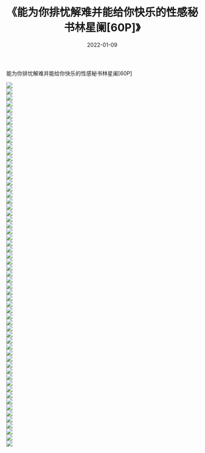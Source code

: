 ﻿---
layout: post
title:  《能为你排忧解难并能给你快乐的性感秘书林星阑[60P]》
date:   2022-01-09
img: http://pic.660000.xyz/1:/性感/2022/能为你排忧解难并能给你快乐的性感秘书林星阑[60P]/000.jpg
categories: [美女, 清纯, 唯美]
---

能为你排忧解难并能给你快乐的性感秘书林星阑[60P]

  ![](http://pic.660000.xyz/1:/性感/2022/能为你排忧解难并能给你快乐的性感秘书林星阑[60P]/001.jpg) <br> ![](http://pic.660000.xyz/1:/性感/2022/能为你排忧解难并能给你快乐的性感秘书林星阑[60P]/002.jpg) <br> ![](http://pic.660000.xyz/1:/性感/2022/能为你排忧解难并能给你快乐的性感秘书林星阑[60P]/003.jpg) <br> ![](http://pic.660000.xyz/1:/性感/2022/能为你排忧解难并能给你快乐的性感秘书林星阑[60P]/004.jpg) <br> ![](http://pic.660000.xyz/1:/性感/2022/能为你排忧解难并能给你快乐的性感秘书林星阑[60P]/005.jpg) <br> ![](http://pic.660000.xyz/1:/性感/2022/能为你排忧解难并能给你快乐的性感秘书林星阑[60P]/006.jpg) <br> ![](http://pic.660000.xyz/1:/性感/2022/能为你排忧解难并能给你快乐的性感秘书林星阑[60P]/007.jpg) <br> ![](http://pic.660000.xyz/1:/性感/2022/能为你排忧解难并能给你快乐的性感秘书林星阑[60P]/008.jpg) <br> ![](http://pic.660000.xyz/1:/性感/2022/能为你排忧解难并能给你快乐的性感秘书林星阑[60P]/009.jpg) <br> ![](http://pic.660000.xyz/1:/性感/2022/能为你排忧解难并能给你快乐的性感秘书林星阑[60P]/010.jpg) <br> ![](http://pic.660000.xyz/1:/性感/2022/能为你排忧解难并能给你快乐的性感秘书林星阑[60P]/011.jpg) <br> ![](http://pic.660000.xyz/1:/性感/2022/能为你排忧解难并能给你快乐的性感秘书林星阑[60P]/012.jpg) <br> ![](http://pic.660000.xyz/1:/性感/2022/能为你排忧解难并能给你快乐的性感秘书林星阑[60P]/013.jpg) <br> ![](http://pic.660000.xyz/1:/性感/2022/能为你排忧解难并能给你快乐的性感秘书林星阑[60P]/014.jpg) <br> ![](http://pic.660000.xyz/1:/性感/2022/能为你排忧解难并能给你快乐的性感秘书林星阑[60P]/015.jpg) <br> ![](http://pic.660000.xyz/1:/性感/2022/能为你排忧解难并能给你快乐的性感秘书林星阑[60P]/016.jpg) <br> ![](http://pic.660000.xyz/1:/性感/2022/能为你排忧解难并能给你快乐的性感秘书林星阑[60P]/017.jpg) <br> ![](http://pic.660000.xyz/1:/性感/2022/能为你排忧解难并能给你快乐的性感秘书林星阑[60P]/018.jpg) <br> ![](http://pic.660000.xyz/1:/性感/2022/能为你排忧解难并能给你快乐的性感秘书林星阑[60P]/019.jpg) <br> ![](http://pic.660000.xyz/1:/性感/2022/能为你排忧解难并能给你快乐的性感秘书林星阑[60P]/020.jpg) <br> ![](http://pic.660000.xyz/1:/性感/2022/能为你排忧解难并能给你快乐的性感秘书林星阑[60P]/021.jpg) <br> ![](http://pic.660000.xyz/1:/性感/2022/能为你排忧解难并能给你快乐的性感秘书林星阑[60P]/022.jpg) <br> ![](http://pic.660000.xyz/1:/性感/2022/能为你排忧解难并能给你快乐的性感秘书林星阑[60P]/023.jpg) <br> ![](http://pic.660000.xyz/1:/性感/2022/能为你排忧解难并能给你快乐的性感秘书林星阑[60P]/024.jpg) <br> ![](http://pic.660000.xyz/1:/性感/2022/能为你排忧解难并能给你快乐的性感秘书林星阑[60P]/025.jpg) <br> ![](http://pic.660000.xyz/1:/性感/2022/能为你排忧解难并能给你快乐的性感秘书林星阑[60P]/026.jpg) <br> ![](http://pic.660000.xyz/1:/性感/2022/能为你排忧解难并能给你快乐的性感秘书林星阑[60P]/027.jpg) <br> ![](http://pic.660000.xyz/1:/性感/2022/能为你排忧解难并能给你快乐的性感秘书林星阑[60P]/028.jpg) <br> ![](http://pic.660000.xyz/1:/性感/2022/能为你排忧解难并能给你快乐的性感秘书林星阑[60P]/029.jpg) <br> ![](http://pic.660000.xyz/1:/性感/2022/能为你排忧解难并能给你快乐的性感秘书林星阑[60P]/030.jpg) <br> ![](http://pic.660000.xyz/1:/性感/2022/能为你排忧解难并能给你快乐的性感秘书林星阑[60P]/031.jpg) <br> ![](http://pic.660000.xyz/1:/性感/2022/能为你排忧解难并能给你快乐的性感秘书林星阑[60P]/032.jpg) <br> ![](http://pic.660000.xyz/1:/性感/2022/能为你排忧解难并能给你快乐的性感秘书林星阑[60P]/033.jpg) <br> ![](http://pic.660000.xyz/1:/性感/2022/能为你排忧解难并能给你快乐的性感秘书林星阑[60P]/034.jpg) <br> ![](http://pic.660000.xyz/1:/性感/2022/能为你排忧解难并能给你快乐的性感秘书林星阑[60P]/035.jpg) <br> ![](http://pic.660000.xyz/1:/性感/2022/能为你排忧解难并能给你快乐的性感秘书林星阑[60P]/036.jpg) <br> ![](http://pic.660000.xyz/1:/性感/2022/能为你排忧解难并能给你快乐的性感秘书林星阑[60P]/037.jpg) <br> ![](http://pic.660000.xyz/1:/性感/2022/能为你排忧解难并能给你快乐的性感秘书林星阑[60P]/038.jpg) <br> ![](http://pic.660000.xyz/1:/性感/2022/能为你排忧解难并能给你快乐的性感秘书林星阑[60P]/039.jpg) <br> ![](http://pic.660000.xyz/1:/性感/2022/能为你排忧解难并能给你快乐的性感秘书林星阑[60P]/040.jpg) <br> ![](http://pic.660000.xyz/1:/性感/2022/能为你排忧解难并能给你快乐的性感秘书林星阑[60P]/041.jpg) <br> ![](http://pic.660000.xyz/1:/性感/2022/能为你排忧解难并能给你快乐的性感秘书林星阑[60P]/042.jpg) <br> ![](http://pic.660000.xyz/1:/性感/2022/能为你排忧解难并能给你快乐的性感秘书林星阑[60P]/043.jpg) <br> ![](http://pic.660000.xyz/1:/性感/2022/能为你排忧解难并能给你快乐的性感秘书林星阑[60P]/044.jpg) <br> ![](http://pic.660000.xyz/1:/性感/2022/能为你排忧解难并能给你快乐的性感秘书林星阑[60P]/045.jpg) <br> ![](http://pic.660000.xyz/1:/性感/2022/能为你排忧解难并能给你快乐的性感秘书林星阑[60P]/046.jpg) <br> ![](http://pic.660000.xyz/1:/性感/2022/能为你排忧解难并能给你快乐的性感秘书林星阑[60P]/047.jpg) <br> ![](http://pic.660000.xyz/1:/性感/2022/能为你排忧解难并能给你快乐的性感秘书林星阑[60P]/048.jpg) <br> ![](http://pic.660000.xyz/1:/性感/2022/能为你排忧解难并能给你快乐的性感秘书林星阑[60P]/049.jpg) <br> ![](http://pic.660000.xyz/1:/性感/2022/能为你排忧解难并能给你快乐的性感秘书林星阑[60P]/050.jpg) <br> ![](http://pic.660000.xyz/1:/性感/2022/能为你排忧解难并能给你快乐的性感秘书林星阑[60P]/051.jpg) <br> ![](http://pic.660000.xyz/1:/性感/2022/能为你排忧解难并能给你快乐的性感秘书林星阑[60P]/052.jpg) <br> ![](http://pic.660000.xyz/1:/性感/2022/能为你排忧解难并能给你快乐的性感秘书林星阑[60P]/053.jpg) <br> ![](http://pic.660000.xyz/1:/性感/2022/能为你排忧解难并能给你快乐的性感秘书林星阑[60P]/054.jpg) <br> ![](http://pic.660000.xyz/1:/性感/2022/能为你排忧解难并能给你快乐的性感秘书林星阑[60P]/055.jpg) <br> ![](http://pic.660000.xyz/1:/性感/2022/能为你排忧解难并能给你快乐的性感秘书林星阑[60P]/056.jpg) <br> ![](http://pic.660000.xyz/1:/性感/2022/能为你排忧解难并能给你快乐的性感秘书林星阑[60P]/057.jpg) <br> ![](http://pic.660000.xyz/1:/性感/2022/能为你排忧解难并能给你快乐的性感秘书林星阑[60P]/058.jpg) <br> ![](http://pic.660000.xyz/1:/性感/2022/能为你排忧解难并能给你快乐的性感秘书林星阑[60P]/059.jpg) <br> ![](http://pic.660000.xyz/1:/性感/2022/能为你排忧解难并能给你快乐的性感秘书林星阑[60P]/060.jpg) <br>